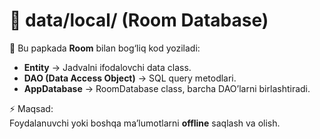 # 📂 data/local/ (Room Database)

📌 Bu papkada **Room** bilan bog‘liq kod yoziladi:
- **Entity** → Jadvalni ifodalovchi data class.
- **DAO (Data Access Object)** → SQL query metodlari.
- **AppDatabase** → RoomDatabase class, barcha DAO’larni birlashtiradi.

⚡ Maqsad:  
Foydalanuvchi yoki boshqa ma’lumotlarni **offline** saqlash va olish.
